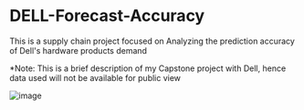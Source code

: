 # DELL-Forecast-Accuracy
This is a supply chain project focused on Analyzing the prediction accuracy of Dell's hardware products demand

*Note: This is a brief description of my Capstone project with Dell, hence data used will not be available for public view

![image](https://user-images.githubusercontent.com/47016027/89138187-c3d21080-d508-11ea-9abf-2b7a8095e8bd.png)

